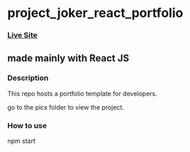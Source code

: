 ﻿# project_joker_react_portfolio

### [Live Site](https://zeyadbahaa.netlify.app/)
## made mainly with React JS

### Description

This repo hosts a portfolio template for developers.

go to the pics folder to view the project.

### How to use

npm start
